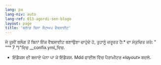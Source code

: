 ```yaml
---
lang: pa
lang-niv: auto
lang-ref: 013-agordi-sen-blogo
layout: page
title: 'ਬਲਾੱਗ ਬਿਨਾ ਸੈਟਅਪ ਵੈਬਸਾਈਟ'
---
```


ਜੇ ਤੁਸੀਂ ਬਲੌਗ ਤੋਂ ਬਿਨਾਂ ਇੱਕ ਵੈਬਸਾਈਟ ਬਣਾਉਣਾ ਚਾਹੁੰਦੇ ਹੋ, ਤੁਹਾਨੂੰ ਜ਼ਰੂਰਤ ਹੈ:* ਦਾ ਸੰਕੁਚਿਤ ਕਰੋ: " ""° 7 °)"ਵਿਚ _\_confix.yml_ਵਿਚ.
* ਇੰਡੈਕਸ ਦੀ ਬਜਾਏ ਪੰਨਾ ਪਾ ਕੇ ਇੰਡੈਕਸ. Mdd ਫਾਈਲ ਵਿੱਚ ਪੈਰਾਮੀਟਰ _«layout»_ ਬਦਲੋ.

